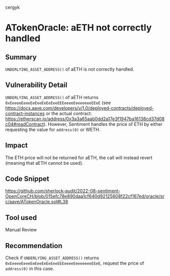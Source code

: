 cergyk
# ATokenOracle: aETH not correctly handled

## Summary
`UNDERLYING_ASSET_ADDRESS()` of aETH is not correctly handled.

## Vulnerability Detail
`UNDERLYING_ASSET_ADDRESS()` of aETH returns `0xEeeeeEeeeEeEeeEeEeEeeEEEeeeeEeeeeeeeEEeE` (see https://docs.aave.com/developers/v/1.0/deployed-contracts/deployed-contract-instances or the actual contract: https://etherscan.io/address/0x3a3a65aab0dd2a17e3f1947ba16138cd37d08c04#readContract).
However, Sentiment handles the price of ETH by either requesting the value for `address(0)` or WETH.

## Impact
The ETH price will not be returned for aETH, the call will instead revert (meaning that aETH cannot be used).

## Code Snippet
https://github.com/sherlock-audit/2022-08-sentiment-OpenCoreCH/blob/015efc78e890daa1cf640d92125608f22cf167ed/oracle/src/aave/ATokenOracle.sol#L38

## Tool used

Manual Review

## Recommendation
Check if `UNDERLYING_ASSET_ADDRESS()` returns `0xEeeeeEeeeEeEeeEeEeEeeEEEeeeeEeeeeeeeEEeE`, request the price of `address(0)` in this case.